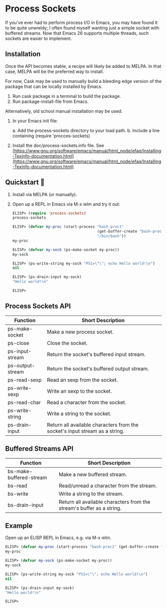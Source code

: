Process Sockets
===============

If you've ever had to perform process I/O in Emacs, you may have found
it to be quite unwieldy; I often found myself wanting just a simple
socket with buffered streams.  Now that Emacs 26 supports multiple
threads, such sockets are easier to implement.

Installation
------------

Once the API becomes stable, a recipe will likely be added to MELPA.
In that case, MELPA will be the preferred way to install.

For now, Cask may be used to manually build a bleeding edge version of
the package that can be locally installed by Emacs.

  1. Run cask package in a terminal to build the package.
  2. Run package-install-file from Emacs.

Alternatively, old school manual installation may be used.

  1.  In your Emacs init file:

      a. Add the process-sockets directory to your load path.
      b. Include a line containing (require 'procces-sockets)

  2. Install the doc/process-sockets.info file.  See [https://www.gnu.org/software/emacs/manual/html_node/efaq/Installing-Texinfo-documentation.html](https://www.gnu.org/software/emacs/manual/html_node/efaq/Installing-Texinfo-documentation.html)

Quickstart :rocket:
----------

1.  Install via MELPA (or manually).
2.  Open up a REPL in Emacs via M-x ielm and try it out:

    ```el
    ELISP> (require 'process-sockets)
    process-sockets

    ELISP> (defvar my-proc (start-process "bash-proc1"
                                          (get-buffer-create "bash-proc1")
                                          "/bin/bash"))
    my-proc

    ELISP> (defvar my-sock (ps-make-socket my-proc))
    my-sock

    ELISP> (ps-write-string my-sock "PS1=\"\"; echo Hello world!\n")
    nil

    ELISP> (ps-drain-input my-sock)
    "Hello world!\n"

    ELISP>
    ```

Process Sockets API
-------------------

 Function         | Short Description
------------------|------------------------------------------------------
 ps-make-socket   | Make a new process socket.
 ps-close         | Close the socket.
 ps-input-stream  | Return the socket's buffered input stream.
 ps-output-stream | Return the socket's buffered output stream.
 ps-read-sexp     | Read an sexp from the socket.
 ps-write-sexp    | Write an sexp to the socket.
 ps-read-char     | Read a character from the socket.
 ps-write-string  | Write a string to the socket.
 ps-drain-input   | Return all available characters from the socket's input stream as a string.

Buffered Streams API
--------------------

 Function                | Short Description
 ------------------------|------------------------------------------------
 bs-make-buffered-stream | Make a new buffered stream.
 bs-read                 | Read/unread a character from the stream.
 bs-write                | Write a string to the stream.
 bs-drain-input          | Return all available characters from the stream's buffer as a string.

Example
-------

Open up an ELISP REPL in Emacs, e.g. via M-x ielm.

```el
ELISP> (defvar my-proc (start-process "bash-proc1" (get-buffer-create "bash-proc1") "/bin/bash"))
my-proc

ELISP> (defvar my-sock (ps-make-socket my-proc))
my-sock

ELISP> (ps-write-string my-sock "PS1=\"\"; echo Hello world!\n")
nil

ELISP> (ps-drain-input my-sock)
"Hello world!\n"

ELISP>
```
